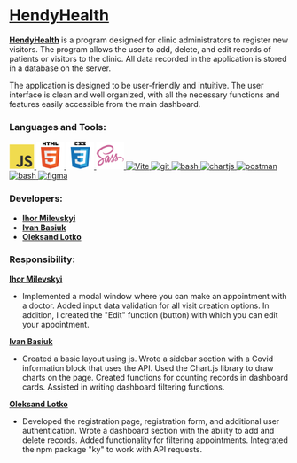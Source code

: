 # [**HendyHealth**](https://banzay700.github.io/step__FORKIO/)

[**HendyHealth**](https://banzay700.github.io/step__FORKIO/) is a program designed for clinic administrators to register new visitors. The program allows the user to add, delete, and edit records of patients or visitors to the clinic. All data recorded in the application is stored in a database on the server.

The application is designed to be user-friendly and intuitive. The user interface is clean and well organized, with all the necessary functions and features easily accessible from the main dashboard.

### Languages and Tools:

<p align="left"> 
<a href="https://developer.mozilla.org/en-US/docs/Web/JavaScript" title="JavaScript" target="_blank" rel="noreferrer"> <img src="https://raw.githubusercontent.com/devicons/devicon/master/icons/javascript/javascript-original.svg" alt="javascript" width="45" height="45"/> </a> 
<a href="https://www.w3.org/html/" title="HTML" target="_blank" rel="noreferrer"> <img src="https://raw.githubusercontent.com/devicons/devicon/master/icons/html5/html5-original-wordmark.svg" alt="html5" width="50" height="50"/> </a>
<a href="https://www.w3schools.com/css/" title="CSS" target="_blank" rel="noreferrer"> <img src="https://raw.githubusercontent.com/devicons/devicon/master/icons/css3/css3-original-wordmark.svg" alt="css3" width="50" height="50"/> </a> 
<a href="https://sass-lang.com" title="Sass"  target="_blank" rel="noreferrer"> <img src="https://raw.githubusercontent.com/devicons/devicon/master/icons/sass/sass-original.svg" alt="sass" width="50" height="50"/> </a>
<a href="https://vitejs.dev/" title="Vite" target="_blank" rel="noreferrer"> <img src="https://upload.wikimedia.org/wikipedia/commons/f/f1/Vitejs-logo.svg" alt="Vite" width="50" height="50"/> </a>
<a href="https://git-scm.com/" title="Git" target="_blank" rel="noreferrer"> <img src="https://www.vectorlogo.zone/logos/git-scm/git-scm-icon.svg" alt="git" width="50" height="50"/> </a> 
<a href="https://www.gnu.org/software/bash/" title="Bash" target="_blank" rel="noreferrer"><img src="https://www.vectorlogo.zone/logos/gnu_bash/gnu_bash-icon.svg" alt="bash" width="50" height="50"/> </a>
<a href="https://www.chartjs.org" target="_blank" rel="noreferrer"> <img src="https://www.chartjs.org/media/logo-title.svg" alt="chartjs" width="50" height="50"/> </a>
<a href="https://postman.com" target="_blank" rel="noreferrer"> <img src="https://www.vectorlogo.zone/logos/getpostman/getpostman-icon.svg" alt="postman" width="50" height="50"/> </a>
<a href="https://www.npmjs.com/package/ky" title="Ky" target="_blank" rel="noreferrer"><img src="https://raw.githubusercontent.com/sindresorhus/ky/HEAD/media/logo.svg" alt="bash" width="50" height="50"/> </a>
<a href="https://www.figma.com/" title="Figma"  target="_blank" rel="noreferrer"> <img src="https://www.vectorlogo.zone/logos/figma/figma-icon.svg" alt="figma" width="50" height="50"/> </a>
</p>

### Developers:

-  [**Ihor Milevskyi**](https://github.com/IgorMilya)
-  [**Ivan Basiuk**](https://github.com/IvanBasss)
-  [**Oleksand Lotko**](https://github.com/Banzay700)

### Responsibility:

[**Ihor Milevskyi**](https://github.com/IgorMilya)

- Implemented a modal window where you can make an appointment with a doctor. Added input data validation for all visit creation options. In addition, I created the "Edit" function (button) with which you can edit your appointment.

[**Ivan Basiuk**](https://github.com/IvanBasss)

-  Сreated a basic layout using js. Wrote a sidebar section with a Covid information block that uses the API. Used the Chart.js library to draw charts on the page. Created functions for counting records in dashboard cards. Assisted in writing dashboard filtering functions.

[**Oleksand Lotko**](https://github.com/Banzay700)

- Developed the registration page, registration form, and additional user authentication. Wrote a dashboard section with the ability to add and delete records. Added functionality for filtering appointments. Integrated the npm package "ky" to work with API requests.


